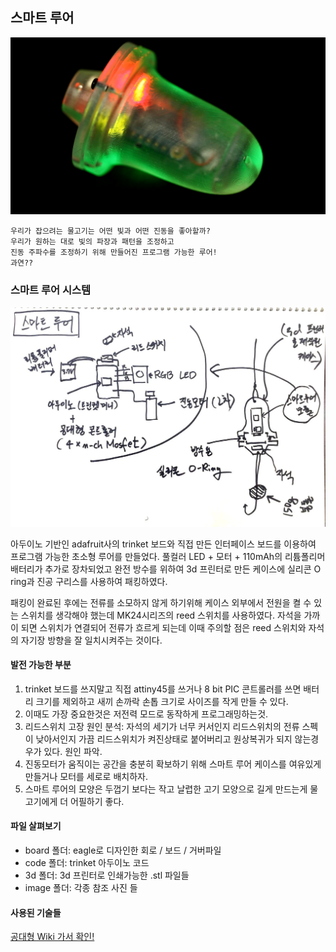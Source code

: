 ## 스마트 루어
![alt text](/SmartLure/image/SmartLure2.jpg "Smart Lure")

```
우리가 잡으려는 물고기는 어떤 빛과 어떤 진동을 좋아할까?
우리가 원하는 대로 빛의 파장과 패턴을 조정하고
진동 주파수를 조정하기 위해 만들어진 프로그램 가능한 루어!
과연??
```

### 스마트 루어 시스템
![alt text](/SmartLure/image/SmartLure-sketch.jpg "Smart Lure")

아두이노 기반인 adafruit사의 trinket 보드와 직접 만든 인터페이스 보드를 이용하여 프로그램 가능한 초소형 루어를 만들었다. 풀컬러 LED + 모터 + 110mAh의 리튬폴리머 배터리가 추가로 장차되었고 완전 방수를 위하여 3d 프린터로 만든 케이스에 실리콘 O ring과 진공 구리스를 사용하여 패킹하였다.

패킹이 완료된 후에는 전류를 소모하지 않게 하기위해 케이스 외부에서 전원을 켤 수 있는 스위치를 생각해야 했는데 MK24시리즈의 reed 스위치를 사용하였다. 자석을 가까이 되면 스위치가 연결되어 전류가 흐르게 되는데 이때 주의할 점은 reed 스위치와 자석의 자기장 방향을 잘 일치시켜주는 것이다.

#### 발전 가능한 부분
1. trinket 보드를 쓰지말고 직접 attiny45를 쓰거나 8 bit PIC 콘트롤러를 쓰면 배터리 크기를 제외하고 새끼 손까락 손톱 크기로 사이즈를 작게 만들 수 있다.
2. 이때도 가장 중요한것은 저전력 모드로 동작하게 프로그래밍하는것.
3. 리드스위치 고장 원인 분석: 자석의 세기가 너무 커서인지 리드스위치의 전류 스펙이 낮아서인지 가끔 리드스위치가 켜진상태로 붙어버리고 원상복귀가 되지 않는경우가 있다. 원인 파악.
4. 진동모터가 움직이는 공간을 충분히 확보하기 위해 스마트 루어 케이스를 여유있게 만들거나 모터를 세로로 배치하자.
5. 스마트 루어의 모양은 두껍기 보다는 작고 날렵한 고기 모양으로 길게 만드는게 물고기에게 더 어필하기 좋다.

#### 파일 살펴보기
- board 폴더: eagle로 디자인한 회로 / 보드 / 거버파일
- code 폴더: trinket 아두이노 코드
- 3d 폴더: 3d 프린터로 인쇄가능한 .stl 파일들
- image 폴더: 각종 참조 사진 들

#### 사용된 기술들
[공대형 Wiki 가서 확인!](https://github.com/gradefree-eng/Fishing/wiki/F%ED%95%99%EC%A0%90-%EA%B3%B5%EB%8C%80%ED%98%95-%EC%9C%84%ED%82%A4)
